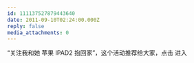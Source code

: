 ```yaml
---
id: 111137527879443640
date: 2011-09-10T02:24:00.000Z
reply: false
media_attachments: 0
---
```


“关注我和她 苹果 IPAD2 抱回家”，这个活动推荐给大家，点击 进入 ​​​​

